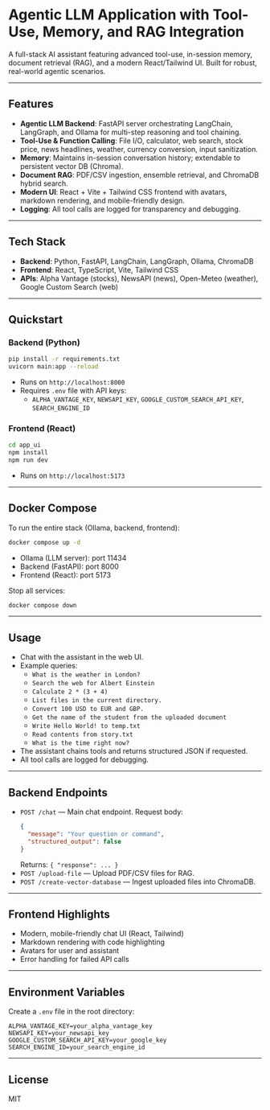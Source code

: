 # Agentic LLM Application with Tool-Use, Memory, and RAG Integration

A full-stack AI assistant featuring advanced tool-use, in-session memory, document retrieval (RAG), and a modern React/Tailwind UI. Built for robust, real-world agentic scenarios.

---

## Features

- **Agentic LLM Backend**: FastAPI server orchestrating LangChain, LangGraph, and Ollama for multi-step reasoning and tool chaining.
- **Tool-Use & Function Calling**: File I/O, calculator, web search, stock price, news headlines, weather, currency conversion, input sanitization.
- **Memory**: Maintains in-session conversation history; extendable to persistent vector DB (Chroma).
- **Document RAG**: PDF/CSV ingestion, ensemble retrieval, and ChromaDB hybrid search.
- **Modern UI**: React + Vite + Tailwind CSS frontend with avatars, markdown rendering, and mobile-friendly design.
- **Logging**: All tool calls are logged for transparency and debugging.

---

## Tech Stack

- **Backend**: Python, FastAPI, LangChain, LangGraph, Ollama, ChromaDB
- **Frontend**: React, TypeScript, Vite, Tailwind CSS
- **APIs**: Alpha Vantage (stocks), NewsAPI (news), Open-Meteo (weather), Google Custom Search (web)

---

## Quickstart

### Backend (Python)

```bash
pip install -r requirements.txt
uvicorn main:app --reload
```

- Runs on `http://localhost:8000`
- Requires `.env` file with API keys:
  - `ALPHA_VANTAGE_KEY`, `NEWSAPI_KEY`, `GOOGLE_CUSTOM_SEARCH_API_KEY`, `SEARCH_ENGINE_ID`

### Frontend (React)

```bash
cd app_ui
npm install
npm run dev
```

- Runs on `http://localhost:5173`

---

## Docker Compose

To run the entire stack (Ollama, backend, frontend):

```bash
docker compose up -d
```

- Ollama (LLM server): port 11434
- Backend (FastAPI): port 8000
- Frontend (React): port 5173

Stop all services:

```bash
docker compose down
```

---

## Usage

- Chat with the assistant in the web UI.
- Example queries:
  - `What is the weather in London?`
  - `Search the web for Albert Einstein`
  - `Calculate 2 * (3 + 4)`
  - `List files in the current directory.`
  - `Convert 100 USD to EUR and GBP.`
  - `Get the name of the student from the uploaded document`
  - `Write Hello World! to temp.txt`
  - `Read contents from story.txt`
  - `What is the time right now?`
- The assistant chains tools and returns structured JSON if requested.
- All tool calls are logged for debugging.

---

## Backend Endpoints

- `POST /chat` — Main chat endpoint. Request body:
  ```json
  {
    "message": "Your question or command",
    "structured_output": false
  }
  ```
  Returns: `{ "response": ... }`
- `POST /upload-file` — Upload PDF/CSV files for RAG.
- `POST /create-vector-database` — Ingest uploaded files into ChromaDB.

---

## Frontend Highlights

- Modern, mobile-friendly chat UI (React, Tailwind)
- Markdown rendering with code highlighting
- Avatars for user and assistant
- Error handling for failed API calls

---

## Environment Variables

Create a `.env` file in the root directory:

```
ALPHA_VANTAGE_KEY=your_alpha_vantage_key
NEWSAPI_KEY=your_newsapi_key
GOOGLE_CUSTOM_SEARCH_API_KEY=your_google_key
SEARCH_ENGINE_ID=your_search_engine_id
```

---

## License

MIT
